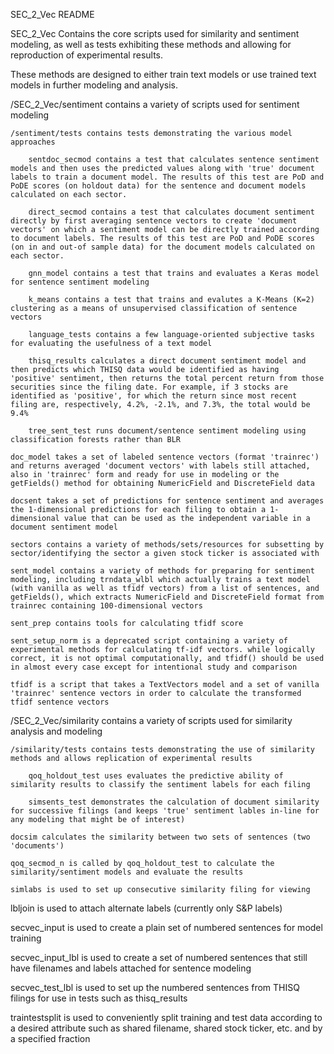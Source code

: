 SEC_2_Vec README

SEC_2_Vec Contains the core scripts used for similarity and sentiment modeling, as well as tests exhibiting these methods and allowing for reproduction of experimental results.

These methods are designed to either train text models or use trained text models in further modeling and analysis.

/SEC_2_Vec/sentiment contains a variety of scripts used for sentiment modeling

    /sentiment/tests contains tests demonstrating the various model approaches
    
        sentdoc_secmod contains a test that calculates sentence sentiment models and then uses the predicted values along with 'true' document labels to train a document model. The results of this test are PoD and PoDE scores (on holdout data) for the sentence and document models calculated on each sector.

        direct_secmod contains a test that calculates document sentiment directly by first averaging sentence vectors to create 'document vectors' on which a sentiment model can be directly trained according to document labels. The results of this test are PoD and PoDE scores (on in and out-of sample data) for the document models calculated on each sector.

        gnn_model contains a test that trains and evaluates a Keras model for sentence sentiment modeling

        k_means contains a test that trains and evalutes a K-Means (K=2) clustering as a means of unsupervised classification of sentence vectors

        language_tests contains a few language-oriented subjective tasks for evaluating the usefulness of a text model

        thisq_results calculates a direct document sentiment model and then predicts which THISQ data would be identified as having 'positive' sentiment, then returns the total percent return from those securities since the filing date. For example, if 3 stocks are identified as 'positive', for which the return since most recent filing are, respectively, 4.2%, -2.1%, and 7.3%, the total would be 9.4%

        tree_sent_test runs document/sentence sentiment modeling using classification forests rather than BLR

    doc_model takes a set of labeled sentence vectors (format 'trainrec') and returns averaged 'document vectors' with labels still attached, also in 'trainrec' form and ready for use in modeling or the getFields() method for obtaining NumericField and DiscreteField data

    docsent takes a set of predictions for sentence sentiment and averages the 1-dimensional predictions for each filing to obtain a 1-dimensional value that can be used as the independent variable in a document sentiment model

    sectors contains a variety of methods/sets/resources for subsetting by sector/identifying the sector a given stock ticker is associated with

    sent_model contains a variety of methods for preparing for sentiment modeling, including trndata_wlbl which actually trains a text model (with vanilla as well as tfidf vectors) from a list of sentences, and getFields(), which extracts NumericField and DiscreteField format from trainrec containing 100-dimensional vectors

    sent_prep contains tools for calculating tfidf score

    sent_setup_norm is a deprecated script containing a variety of experimental methods for calculating tf-idf vectors. while logically correct, it is not optimal computationally, and tfidf() should be used in almost every case except for intentional study and comparison

    tfidf is a script that takes a TextVectors model and a set of vanilla 'trainrec' sentence vectors in order to calculate the transformed tfidf sentence vectors

/SEC_2_Vec/similarity contains a variety of scripts used for similarity analysis and modeling

    /similarity/tests contains tests demonstrating the use of similarity methods and allows replication of experimental results

        qoq_holdout_test uses evaluates the predictive ability of similarity results to classify the sentiment labels for each filing

        simsents_test demonstrates the calculation of document similarity for successive filings (and keeps 'true' sentiment lables in-line for any modeling that might be of interest)

    docsim calculates the similarity between two sets of sentences (two 'documents')

    qoq_secmod_n is called by qoq_holdout_test to calculate the similarity/sentiment models and evaluate the results

    simlabs is used to set up consecutive similarity filing for viewing

lbljoin is used to attach alternate labels (currently only S&P labels)

secvec_input is used to create a plain set of numbered sentences for model training

secvec_input_lbl is used to create a set of numbered sentences that still have filenames and labels attached for sentence modeling

secvec_test_lbl is used to set up the numbered sentences from THISQ filings for use in tests such as thisq_results

traintestsplit is used to conveniently split training and test data according to a desired attribute such as shared filename, shared stock ticker, etc. and by a specified fraction